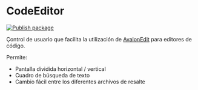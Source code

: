 # CodeEditor

[![Publish package](https://github.com/jbautistam/CodeEditor/actions/workflows/dotnet.yml/badge.svg)](https://github.com/jbautistam/CodeEditor/actions/workflows/dotnet.yml)

Çontrol de usuario que facilita la utilización de [AvalonEdit](https://github.com/icsharpcode/AvalonEdit) para editores de código.

Permite:
* Pantalla dividida horizontal / vertical
* Cuadro de búsqueda de texto
* Cambio fácil entre los diferentes archivos de resalte


